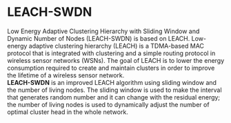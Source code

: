# LEACH-SWDN
Low Energy Adaptive Clustering Hierarchy with Sliding Window and Dynamic Number of Nodes (LEACH-SWDN) is based on LEACH. 
Low-energy adaptive clustering hierarchy (LEACH) is a TDMA-based MAC protocol that is integrated with clustering and a simple routing protocol in wireless sensor networks (WSNs). The goal of LEACH is to lower the energy consumption required to create and maintain clusters in order to improve the lifetime of a wireless sensor network. <br>
**LEACH-SWDN** is an improved LEACH algorithm using sliding window and the number of living nodes. The sliding window is used to make the interval that generates random number and it can change with the residual energy; the number of living nodes is used to dynamically adjust the number of optimal cluster head in the whole network.

